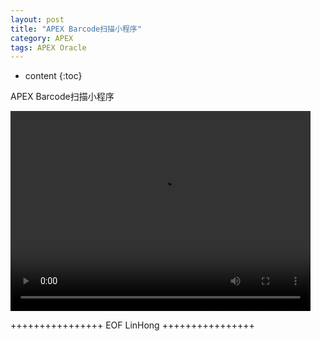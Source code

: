 ```yaml
---
layout: post
title: "APEX Barcode扫描小程序"
category: APEX
tags: APEX Oracle
---
```


* content
{:toc}


APEX Barcode扫描小程序









<video width="480" height="320" controls>
<source src="http://www.bigdatalyn.com/files/Apex/Barcode/BarCode.mp4">
</video>



++++++++++++++++ EOF LinHong ++++++++++++++++	
